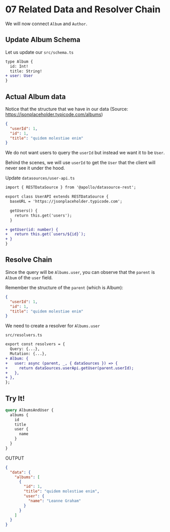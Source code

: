 # 07 Related Data and Resolver Chain

We will now connect `Album` and `Author`.

## Update Album Schema

Let us update our `src/schema.ts`

```diff
type Album {
  id: Int!
  title: String!
+ user: User
}
```

## Actual Album data

Notice that the structure that we have in our data (Source: https://jsonplaceholder.typicode.com/albums)

```json
{
  "userId": 1,
  "id": 1,
  "title": "quidem molestiae enim"
}
```

We do not want users to query the `userId` but instead we want it to be `User`.

Behind the scenes, we will use `userId` to get the `User` that the client will never see it under the hood.

Update `datasources/user-api.ts`

```diff
import { RESTDataSource } from '@apollo/datasource-rest';

export class UserAPI extends RESTDataSource {
  baseURL = 'https://jsonplaceholder.typicode.com';

  getUsers() {
    return this.get('users');
  }

+ getUser(id: number) {
+   return this.get(`users/${id}`);
+ }
}
```

## Resolve Chain

Since the query will be `Albums.user`, you can observe that the `parent` is `Album` of the `user` field.

Remember the structure of the `parent` (which is Album):

```json
{
  "userId": 1,
  "id": 1,
  "title": "quidem molestiae enim"
}
```

We need to create a resolver for `Albums.user`

`src/resolvers.ts`

```diff
export const resolvers = {
  Query: {...},
  Mutation: {...},
+ Album: {
+   user: async (parent, _, { dataSources }) => {
+     return dataSources.userApi.getUser(parent.userId);
+   },
+ },
};
```

## Try It!

```graphql
query AlbumsAndUser {
  albums {
    id
    title
    user {
      name
    }
  }
}
```

OUTPUT

```json
{
  "data": {
    "albums": [
      {
        "id": 1,
        "title": "quidem molestiae enim",
        "user": {
          "name": "Leanne Graham"
        }
      }
    ]
  }
}
```
